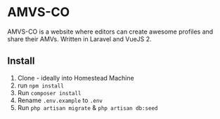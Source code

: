 # AMVS-CO 

AMVS-CO is a website where editors can create awesome profiles and share their AMVs. Written in Laravel and VueJS 2.

## Install

1. Clone - ideally into Homestead Machine
2. run ``npm install``
3. Run ``composer install``
4. Rename ``.env.example`` to ``.env``
5. Run ``php artisan migrate`` & ``php artisan db:seed`` 
